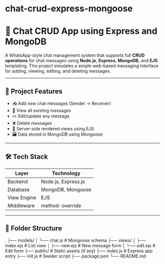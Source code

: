 # chat-crud-express-mongoose

# 💬 Chat CRUD App using Express and MongoDB

A WhatsApp-style chat management system that supports full **CRUD operations** for chat messages using **Node.js**, **Express**, **MongoDB**, and **EJS** templating. This project simulates a simple web-based messaging interface for adding, viewing, editing, and deleting messages.

---

## 🚀 Project Features

- 📥 Add new chat messages (Sender → Receiver)
- 📃 View all existing messages
- ✏️ Edit/update any message
- ❌ Delete messages
- 🧩 Server-side rendered views using EJS
- 🗃️ Data stored in MongoDB using Mongoose

---

## 🛠️ Tech Stack

| Layer        | Technology           |
|--------------|-----------------------|
| Backend      | Node.js, Express.js   |
| Database     | MongoDB, Mongoose     |
| View Engine  | EJS                   |
| Middleware   | method-override       |

---

## 📁 Folder Structure
.
├── models/
│   └── chat.js          # Mongoose schema
├── views/
│   ├── index.ejs        # List view
│   ├── new.ejs          # New message form
│   └── edit.ejs         # Edit form
├── public/              # Static assets (if any)
├── index.js             # Express app entry
├── init.js              # Seeder script
├── package.json
└── README.md
